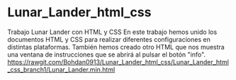 # Lunar_Lander_html_css
Trabajo Lunar Lander con HTML y CSS 
En este trabajo hemos unido los documentos HTML y CSS para realizar diferentes configuraciones en distintas plataformas.
También hemos creado otro HTML que nos muestra una ventana de instrucciones que se abrirá al pulsar el botón "info".
https://rawgit.com/Bohdan0913/Lunar_Lander_html_css/Lunar_Lander_html_css_branch1/Lunar_Lander.min.html
